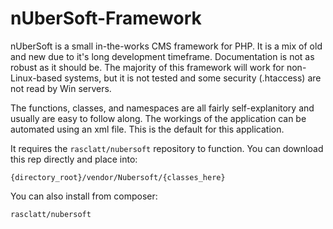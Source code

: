 # nUberSoft-Framework
nUberSoft is a small in-the-works CMS framework for PHP. It is a mix of old and new due to it's long development timeframe. Documentation is not as robust as it should be. The majority of this framework will work for non-Linux-based systems, but it is not tested and some security (.htaccess) are not read by Win servers.

The functions, classes, and namespaces are all fairly self-explanitory and usually are easy to follow along. The workings of the application can be automated using an xml file. This is the default for this application.

It requires the `rasclatt/nubersoft` repository to function. You can download this rep directly and place into:

`{directory_root}/vendor/Nubersoft/{classes_here}`

You can also install from composer:

`rasclatt/nubersoft`
